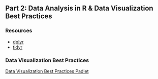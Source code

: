 ## Part 2: Data Analysis in R & Data Visualization Best Practices

### Resources
- [dplyr](https://dplyr.tidyverse.org/)
- [tidyr](https://tidyr.tidyverse.org/)

### Data Visualization Best Practices

[Data Visualization Best Practices Padlet](https://padlet.com/jaschilling/air_R)

